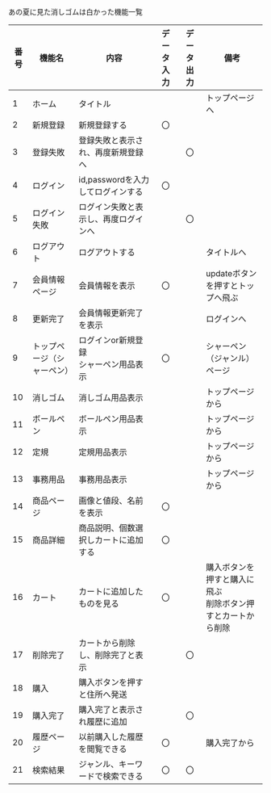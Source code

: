 あの夏に見た消しゴムは白かった機能一覧

|番号|機能名|内容|データ入力|データ出力|備考|
|---|---|---|:---:|:---:|---|
|1|ホーム|タイトル|||トップページへ|
|2|新規登録|新規登録する|〇|||
|3|登録失敗|登録失敗と表示され、再度新規登録へ||〇||
|4|ログイン|id,passwordを入力してログインする|〇|||
|5|ログイン失敗|ログイン失敗と表示し、再度ログインへ||〇||
|6|ログアウト|ログアウトする|||タイトルへ|
|7|会員情報ページ|会員情報を表示|〇||updateボタンを押すとトップへ飛ぶ|
|8|更新完了|会員情報更新完了を表示|||ログインへ|
|9|トップページ（シャーペン）|ログインor新規登録<br>シャーペン用品表示|〇||シャーペン（ジャンル）ページ|
|10|消しゴム|消しゴム用品表示|||トップページから|
|11|ボールペン|ボールペン用品表示|||トップページから|
|12|定規|定規用品表示|||トップページから|
|13|事務用品|事務用品表示|||トップページから|
|14|商品ページ|画像と値段、名前を表示|〇|||
|15|商品詳細|商品説明、個数選択しカートに追加する|〇|||
|16|カート|カートに追加したものを見る|〇||購入ボタンを押すと購入に飛ぶ<br>削除ボタン押すとカートから削除|
|17|削除完了|カートから削除し、削除完了と表示||〇||
|18|購入|購入ボタンを押すと住所へ発送||||
|19|購入完了|購入完了と表示され履歴に追加||〇||
|20|履歴ページ|以前購入した履歴を閲覧できる|〇||購入完了から|
|21|検索結果|ジャンル、キーワードで検索できる|〇|〇||
